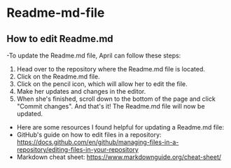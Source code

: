 # Readme-md-file
## How to edit Readme.md
-To update the Readme.md file, April can follow these steps:
1) Head over to the repository where the Readme.md file is located.
2) Click on the Readme.md file.
3) Click on the pencil icon, which will allow her to edit the file.
4) Make her updates and changes in the editor.
5) When she's finished, scroll down to the bottom of the page and click "Commit changes".
And that's it! The Readme.md file will now be updated.
- Here are some resources I found helpful for updating a Readme.md file:
- GitHub's guide on how to edit files in a repository: https://docs.github.com/en/github/managing-files-in-a-repository/editing-files-in-your-repository
- Markdown cheat sheet: https://www.markdownguide.org/cheat-sheet/
